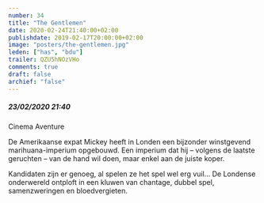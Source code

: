 ```yaml
---
number: 34
title: "The Gentlemen"
date: 2020-02-24T21:40:00+02:00
publishdate: 2019-02-17T20:00:00+02:00
image: "posters/the-gentlemen.jpg"
leden: ["has", "bdu"]
trailer: QZU5hNOzVHo
comments: true
draft: false
archief: "false"
---
```


##### 23/02/2020 21:40

Cinema Aventure

De Amerikaanse expat Mickey heeft in Londen een bijzonder
winstgevend marihuana-imperium opgebouwd. Een imperium dat hij – volgens de
laatste geruchten – van de hand wil doen, maar enkel aan de juiste koper.
<!--more-->
Kandidaten zijn er genoeg, al spelen ze het spel wel erg vuil... De Londense
onderwereld ontploft in een kluwen van chantage, dubbel spel, samenzweringen
en bloedvergieten.
